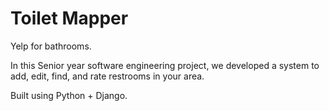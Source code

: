 Toilet Mapper
=============

Yelp for bathrooms.

In this Senior year software engineering project, we developed a system to add, edit, find, and rate restrooms in your area.


Built using Python + Django.

